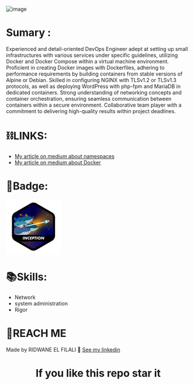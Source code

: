 ![image]()
# Sumary :
Experienced and detail-oriented DevOps Engineer adept at setting up small infrastructures with various services under specific guidelines, utilizing Docker and Docker Compose within a virtual machine environment. 
Proficient in creating Docker images with Dockerfiles, adhering to performance requirements by building containers from stable versions of Alpine or Debian. 
Skilled in configuring NGINX with TLSv1.2 or TLSv1.3 protocols, as well as deploying WordPress with php-fpm and MariaDB in dedicated containers. 
Strong understanding of networking concepts and container orchestration, ensuring seamless communication between containers within a secure environment. 
Collaborative team player with a commitment to delivering high-quality results within project deadlines.
# ⛓️LINKS:
* [My article on medium about namespaces](https://medium.com/@ridwaneelfilali/a-journey-into-process-isolation-kernel-namespaces-control-groups-b262a94d7ec5)
* [My article on medium about Docker](https://medium.com/@ridwaneelfilali/docker-explained-86987249ad25)
# 🥇Badge:
![image](https://github.com/RIDWANE-EL-FILALI/42_badges_1337/blob/master/inceptionn.png)
# 📚Skills:
* Network
* system administration
* Rigor

# 📱REACH ME
Made by RIDWANE EL FILALI 👋 [See my linkedin](https://www.linkedin.com/in/ridwane-elfilali-0ab7aa253/)

<p align="center">
<h1 align="center"><strong>If you like this repo star it</strong></h1>
</p>
